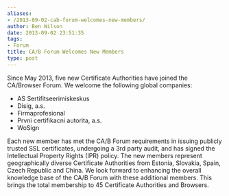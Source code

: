 ```yaml
---
aliases:
- /2013-09-02-cab-forum-welcomes-new-members/
author: Ben Wilson
date: 2013-09-02 23:51:35
tags:
- Forum
title: CA/B Forum Welcomes New Members
type: post
---
```


Since May 2013, five new Certificate Authorities have joined the CA/Browser Forum. We welcome the following global companies:

- AS Sertifitseerimiskeskus
- Disig, a.s.
- Firmaprofesional
- Prvni certifikacni autorita, a.s.
- WoSign

Each new member has met the CA/B Forum requirements in issuing publicly trusted SSL certificates, undergoing a 3rd party audit, and has signed the Intellectual Property Rights (IPR) policy. The new members represent geographically diverse Certificate Authorities from Estonia, Slovakia, Spain, Czech Republic and China. We look forward to enhancing the overall knowledge base of the CA/B Forum with these additional members. This brings the total membership to 45 Certificate Authorities and Browsers.